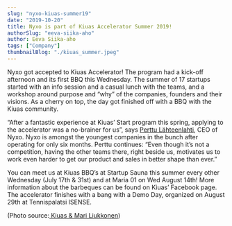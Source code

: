 ```yaml
---
slug: "nyxo-kiuas-summer19"
date: "2019-10-20"
title: Nyxo is part of Kiuas Accelerator Summer 2019!
authorSlug: "eeva-siika-aho"
author: Eeva Siika-aho
tags: ["Company"]
thumbnailBlog: "./kiuas_summer.jpeg"
---
```


Nyxo got accepted to Kiuas Accelerator! The program had a kick-off afternoon and its first BBQ this Wednesday. The summer of 17 startups started with an info session and a casual lunch with the teams, and a workshop around purpose and “why” of the companies, founders and their visions. As a cherry on top, the day got finished off with a BBQ with the Kiuas community.

“After a fantastic experience at Kiuas’ Start program this spring, applying to the accelerator was a no-brainer for us”, says [Perttu Lähteenlahti](https://lahteenlahti.com), CEO of Nyxo. Nyxo is amongst the youngest companies in the bunch after operating for only six months. Perttu continues: “Even though it’s not a competition, having the other teams there, right beside us, motivates us to work even harder to get our product and sales in better shape than ever.”

You can meet us at Kiuas BBQ’s at Startup Sauna this summer every other Wednesday (July 17th & 31st) and at Maria 01 on Wed August 14th! More information about the barbeques can be found on Kiuas’ Facebook page. The accelerator finishes with a bang with a Demo Day, organized on August 29th at Tennispalatsi ISENSE.

(Photo source:[ Kiuas & Mari Liukkonen](https://twitter.com/kiuas_start/status/1146354462442905600))
